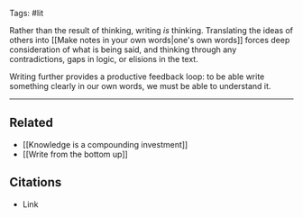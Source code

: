 Tags: #lit 

Rather than the result of thinking, writing *is* thinking. Translating the ideas of others into [[Make notes in your own words|one's own words]] forces deep consideration of what is being said, and thinking through any contradictions, gaps in logic, or elisions in the text. 

Writing further provides a productive feedback loop: to be able write something clearly in our own words, we must be able to understand it. 

---
## Related
- [[Knowledge is a compounding investment]]
- [[Write from the bottom up]]

## Citations
- Link
